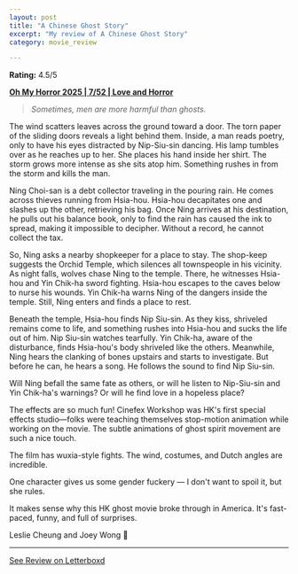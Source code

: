 ```yaml
---
layout: post
title: "A Chinese Ghost Story"
excerpt: "My review of A Chinese Ghost Story"
category: movie_review

---
```


**Rating:** 4.5/5

<b><a href="https://boxd.it/BQGCY/detail">Oh My Horror 2025 | 7/52 | Love and Horror</a></b>

<blockquote><i>Sometimes, men are more harmful than ghosts.</i></blockquote>

The wind scatters leaves across the ground toward a door. The torn paper of the sliding doors reveals a light behind them. Inside, a man reads poetry, only to have his eyes distracted by Nip-Siu-sin dancing. His lamp tumbles over as he reaches up to her. She places his hand inside her shirt. The storm grows more intense as she sits atop him. Something rushes in from the storm and kills the man.

Ning Choi-san is a debt collector traveling in the pouring rain. He comes across thieves running from Hsia-hou. Hsia-hou decapitates one and slashes up the other, retrieving his bag. Once Ning arrives at his destination, he pulls out his balance book, only to find the rain has caused the ink to spread, making it impossible to decipher. Without a record, he cannot collect the tax.

So, Ning asks a nearby shopkeeper for a place to stay. The shop-keep suggests the Orchid Temple, which silences all townspeople in his vicinity. As night falls, wolves chase Ning to the temple. There, he witnesses Hsia-hou and Yin Chik-ha sword fighting. Hsia-hou escapes to the caves below to nurse his wounds. Yin Chik-ha warns Ning of the dangers inside the temple. Still, Ning enters and finds a place to rest. 

Beneath the temple, Hsia-hou finds Nip Siu-sin. As they kiss, shriveled remains come to life, and something rushes into Hsia-hou and sucks the life out of him. Nip Siu-sin watches tearfully. Yin Chik-ha, aware of the disturbance, finds Hsia-hou's body shriveled like the others. Meanwhile, Ning hears the clanking of bones upstairs and starts to investigate. But before he can, he hears a song. He follows the sound to find Nip Siu-sin.

Will Ning befall the same fate as others, or will he listen to Nip-Siu-sin and Yin Chik-ha's warnings? Or will he find love in a hopeless place?

The effects are so much fun! Cinefex Workshop was HK's first special effects studio—folks were teaching themselves stop-motion animation while working on the movie. The subtle animations of ghost spirit movement are such a nice touch.

The film has wuxia-style fights. The wind, costumes, and Dutch angles are incredible.

One character gives us some gender fuckery — I don't want to spoil it, but she rules.

It makes sense why this HK ghost movie broke through in America. It's fast-paced, funny, and full of surprises.

Leslie Cheung and Joey Wong 💖

<hr>

[See Review on Letterboxd](https://boxd.it/8OK17N)

